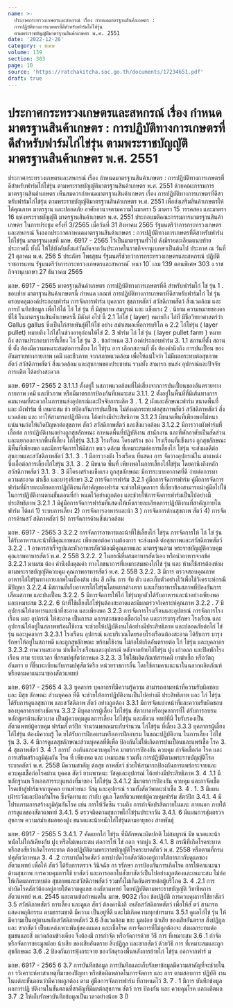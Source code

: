 ```yaml
---
name: >-
  ประกาศกระทรวงเกษตรและสหกรณ์ เรื่อง กำหนดมาตรฐานสินค้าเกษตร :
  การปฏิบัติทางการเกษตรที่ดีสำหรับฟาร์มไก่ไข่รุ่น
  ตามพระราชบัญญัติมาตรฐานสินค้าเกษตร พ.ศ. 2551
date: '2022-12-26'
category: ง พิเศษ
volume: 139
section: 303
page: 10
source: 'https://ratchakitcha.soc.go.th/documents/17234651.pdf'
draft: true
---
```


# ประกาศกระทรวงเกษตรและสหกรณ์ เรื่อง กำหนดมาตรฐานสินค้าเกษตร : การปฏิบัติทางการเกษตรที่ดีสำหรับฟาร์มไก่ไข่รุ่น ตามพระราชบัญญัติมาตรฐานสินค้าเกษตร พ.ศ. 2551

ประกาศกระทรวงเกษตรและสหกรณ์ เรื่อง กำหนดมาตรฐานสินค้าเกษตร : การปฏิบัติทางการเกษตรที่ดีสำหรับฟาร์มไก่ไข่รุ่น ตามพระราชบัญญัติมาตรฐานสินค้าเกษตร พ.ศ. 2551 ด้วยคณะกรรมการมาตรฐานสินค้าเกษตร เห็นสมควรกำหนดมาตรฐานสินค้าเกษตร เรื่อง การปฏิบัติทางการเกษตรที่ดีสาหรับฟาร์มไก่ไข่รุ่น ตามพระราชบัญญัติมาตรฐานสินค้าเกษตร พ.ศ. 2551 เพื่อส่งเสริมสินค้าเกษตรให้ได้คุณภาพ มาตรฐาน และปลอดภัย อาศัยอานาจตามความในมาตรา 5 มาตรา 15 วรรคสอง และมาตรา 16 แห่งพระราชบัญญัติ มาตรฐานสินค้าเกษตร พ.ศ. 2551 ประกอบมติคณะกรรมการมาตรฐานสินค้าเกษตร ในการประชุม ครั้งที่ 3/2565 เมื่อวันที่ 31 สิงหาคม 2565 รัฐมนตรีว่าการกระทรวงเกษตรและสหกรณ์ จึงออกประกาศกาหนดมาตรฐานสินค้าเกษตร : การปฏิบัติทางการเกษตรที่ดีสาหรับฟาร์มไก่ไข่รุ่น มาตรฐานเลขที่ มกษ. 6917 - 2565 ไว้เป็นมาตรฐานทั่วไป ดังมีรายละเอียดแนบท้ายประกาศนี้ ทั้งนี้ ให้ใช้บังคับตั้งแต่วันถัดจากวันประกาศในราชกิจจานุเบกษาเป็นต้นไป ประกาศ ณ วันที่ 21 ตุลาคม พ.ศ. 256 5 ประภัตร โพธสุธน รัฐมนตรีช่วยว่าการกระทรวงเกษตรและสหกรณ์ ปฏิบัติราชการแทน รัฐมนตรีว่าการกระทรวงเกษตรและสหกรณ์ ้ หนา 10 ่ เลม 139 ตอนพิเศษ 303 ง ราชกิจจานุเบกษา 27 ธันวาคม 2565

มกษ. 6917 - 2565 มาตรฐานสินค้าเกษตร การปฏิบัติทางการเกษตรที่ดี สำหรับฟาร์มไก่ ไข่ รุ่น 1 . ขอบข่ำย มาตรฐานสินค้าเกษตรนี้ กำหนด เกณฑ์ การปฏิบัติทางการเกษตรที่ดีสาหรับฟาร์มไก่ ไข่ รุ่น ครอบคลุมองค์ประกอบฟาร์ม การจัดการฟาร์ม บุคลากร สุขภาพสัตว์ สวัสดิภาพสัตว์ สิ่งแวดล้อม และ การบั นทึกข้อมูล เพื่อให้ได้ ไก่ ไข่ รุ่น ที่ มีสุขภาพ สมบูรณ์ และ แข็งแรง 2 . นิยาม ความหมายของคาที่ใช้ ในมาตรฐานสินค้ำเกษตรนี้ มีดังต่ อไป นี้ 2.1 ไก่ไข่ ( layer) หมายถึง ไก่ที่ มีชื่อวิทยาศาสตร์ว่า Gallus gallus ซึ่งเป็นไก่สายพันธุ์ที่ให้ไข่ อย่าง สม่าเสมอเพื่อการบริโภ ค 2.2 ไก่ไข่รุ่น ( layer pullet) หมายถึง ไก่ไข่ในช่วงอายุก่อนให้ไข่ 2. 3 ฟาร์ม ไก่ ไข่ รุ่น ( layer pullet farm ) หมายถึง สถานประกอบการที่เลี้ยง ไก่ ไข่ รุ่น 3 . ข้อกำหนด 3.1 องค์ประกอบฟาร์ม 3. 1.1 สถานที่ตั้ง สถานที่ ตั้ง ต้องมีความเหมาะสมต่อการเลี้ยง ไก่ ไข่รุ่น การ เลือกสถานที่ ตั้ง ต้องคำนึงถึง การปนเปื้อน ของอันตรายทางกายภาพ เคมี และชีวภาพ จากสภาพแวดล้อม เพื่อให้แน่ใจว่า ไม่มีผลกระทบต่อสุขภาพสัตว์ สวัสดิภาพสัตว์ สิ่งแวดล้อม และสุขภาพของประชาชน รวมทั้ง สามารถ ขนส่ง อุปกรณ์และปัจจัยการผลิต ได้อย่างสะดวก

มกษ. 6917 - 2565 2 3.1.1.1 ตั้งอยู่ใ นสภาพแวดล้อมที่ไม่เสี่ยงจากการปนเปื้อนของอันตรายทางกายภาพ เคมี และชีวภาพ หรือมีมาตรการป้องกันที่เหมาะสม 3.1.1. 2 ตั้งอยู่ในพื้นที่ที่มีเส้นทางการคมนาคมที่สะดวกในการขนส่งอุปกรณ์และปัจจัยการผลิต 3 . 1. 2 ผังและลักษณะฟาร์ม ขนาดพื้นที่ และ ผังฟาร์ม ที่ เหมาะสม ช่ว ยป้องกันการปนเปื้อน ไม่ส่งผลกระทบต่อสุขภาพสัตว์ สวัสดิภาพสัตว์ สิ่งแวดล้อม และ ทาให้สามารถปฏิบัติงาน ได้อย่างมีประสิทธิภาพ 3.1.2.1 มีขนาดพื้นที่เพียงพอไม่หนาแน่นจนก่อให้เกิดปัญหาต่อสุขภาพ สัตว์ สวัสดิภาพสัตว์ และสิ่งแวดล้อม 3.1.2.2 มีการวางผังฟาร์มที่เอื้อต่อ การปฏิบัติงานอย่างถูกสุขลักษณะ กาหนดพื้นที่ปฏิบัติงาน สานักงาน และที่พักอาศัยเป็นสัดส่วน และแยกออกจากพื้นที่เลี้ยง ไก่ไข่รุ่น 3.1.3 โรงเรือน โครงสร้าง ของ โรงเรือนที่แข็งแรง ถูกสุขลักษณะ มีพื้นที่เพียงพอ และมีการจัดการให้มีสภา พแว ดล้อม ที่เหมาะสมต่อการเลี้ยงไก่ ไข่รุ่น จะส่งผลดีต่อสุขภาพและสวัสดิภาพสัตว์ 3.1. 3 . 1 มีการวางผัง โรงเรือน ที่แสดง การ จัดวางอุปกรณ์ใน ตาแหน่งซึ่งเอื้อต่อการเลี้ยงไก่ไข่รุ่น 3.1. 3 . 2 มีขนาด พื้นที่ เพียงพอในการเลี้ยงไก่ไข่รุ่น โดยคานึงถึงหลักสวัสดิภาพสัตว์ 3.1. 3 . 3 มีโครงสร้างแข็งแรง ถูกสุขลักษณะ มีการระบายอากาศที่ดี ง่ายต่อการทาความสะอาด ฆ่าเชื้อ และบารุงรักษา 3.2 การจัดการฟาร์ม 3.2.1 คู่มือการจัดการฟาร์ม คู่มือการจัดการฟาร์มที่มีรายละเอียดการปฏิบัติงานที่สาคัญของฟาร์ม จะช่วยให้บุคลากร ที่เกี่ยวข้องสามารถนำคู่มือไปใช้ในการปฏิบัติงานตามขั้นตอนที่กำ หนดไว้อย่างถูกต้อง และช่วยให้การจัดการฟาร์มเป็นไปอย่างมีประสิทธิภาพ 3.2.1 .1 มีคู่มือการจัดการฟาร์มที่แสดงให้เห็นรายละเอียดการปฏิบัติงานที่สาคัญภายในฟาร์ม ได้แก่ 1) ระบบการเลี้ยง 2) การจัดการอาหารและน้า 3 ) การจัดการด้านสุขภาพ สัตว์ 4) การจัดการด้านสวั สดิภาพสัตว์ 5) การจัดการด้านสิ่งแวดล้อม

มกษ. 6917 - 2565 3 3.2.2 การจัดการอาหารและน้าที่ใช้เลี้ยงไก่ ไข่รุ่น การจัดการให้ ไก่ ไข่ รุ่น ได้รับอาหารและน้าที่มีคุณภาพและ เพียงพอต่อความต้องการ จะส่งผลดี ต่อสุขภาพและสวัสดิภาพสัตว์ 3.2.2 . 1 อาหารสาเร็จรูปและหัวอาหารสัตว์ต้องมีคุณภาพและ มาตรฐานตาม พระราชบัญญัติควบคุม คุณภาพอาหารสัตว์ พ.ศ. 2 558 3.2.2. 2 ในกรณีที่ผสมอาหารสัตว์เอง หรือนำอาหารจากข้อ 3.2.2.1 มาผสม ต้อง คำนึงถึงคุณค่า ทางโภชนาการที่เหมาะสมของไก่ไข่ รุ่น และ ห้ามใช้สารต้องห้าม ตามพระราชบัญญัติควบคุม คุณภาพอาหารสัตว์ พ.ศ. 2 558 3.2.2. 3 มีการ ตรวจสอบคุณภาพอาหารไก่ไข่รุ่นทางกายภาพในเบื้องต้น เช่น สี กลิ่น การ จับ ตัว และเก็บตัวอย่างไว้เพื่อใช้วิเคราะห์กรณีมีปัญหา 3.2.2.4 มีสถานที่เก็บอาหารไก่ไข่รุ่นโดยแยกต่างหาก และเก็บอาหารในสภาพที่ป้องกันการเสื่อมสภาพ และปนเปื้อน 3.2.2. 5 มีการจัดการให้ไก่ ไข่รุ่นทุกตัวได้รับอาหารและน้าอย่างเพียงพอและเหมาะสม 3.2.2. 6 น้าที่ใช้เลี้ยงไก่ไข่รุ่นต้องสะอาดและมีผลตรวจวิเคราะห์คุณภาพ 3.2.2 . 7 มีอุปกรณ์ให้อาหารและน้าที่สะอาด และเพียงพอ 3.2.3 การจัดการโรงเรือนและอุปกรณ์ การจัดการโรงเรือน และ อุปกรณ์ ให้สะอาด เป็นการล ดการสะสมของเชื้อก่อโรค และการบารุงรักษา โรงเรือน และ อุปกรณ์ให้อยู่ในสภาพพร้อมใช้งาน จะช่วยให้ปฏิบัติงานได้อย่ำงมีประสิทธิภาพ และปลอดภัยต่อไก่ ไข่รุ่น และบุคลากร 3.2.3.1 โรงเรือน อุปกรณ์ และบริเวณโดยรอบโรงเรือนต้องสะอาด ได้รับการ บารุงรักษาให้อยู่ในสภาพดี และถูกสุขลักษณะ พร้อมใช้งาน ไม่ก่อให้เกิดอันตรายต่อ ไก่ ไข่รุ่น และบุคลากร 3.2.3.2 ทาความสะอาด ฆ่าเชื้อโรงเรือนและอุปกรณ์ หลังจากย้ายไก่ไข่รุ่น ฝูง เก่าออก และปิดพักโรงเรือน ตาม ระยะเวลา ที่กรมปศุสัตว์กาหนด 3.2.3. 3 ให้ใช้ผลิตภัณฑ์สารเคมี ยาฆ่าเชื้อ หรือวัตถุอันตรา ย ที่ขึ้นทะเบียนกับกรมปศุสัตว์หรือ หน่วยราชการอื่น โดยใช้ตามคาแนะนาในฉลากผลิตภัณฑ์หรือตามคาแนะนาของสัตวแพทย์

มกษ. 6917 - 2565 4 3.3 บุคลากร บุคลากรที่มีความรู้ความ สามารถตามหน้าที่ความรับผิดชอบ และ มีสุข ลักษณะ ส่วนบุคคล ที่ดี จะช่วยให้การปฏิบัติงานเป็นไปอย่างมี ประสิทธิภาพ และ ไก่ ไข่รุ่น ได้รับการดูแลสุขภาพ และสวัสดิภาพ สัตว์ อย่างถูกต้อง 3.3.1 มีการจัดแบ่งหน้าที่และความรับผิดชอบของบุคลากรอย่างชัดเจน 3.3.2 มีบุคลากรผู้เลี้ยง ไก่ไข่รุ่น สัตวบาลหรือบุคลากรที่ไ ด้รับการอบรมหลักสูตรด้านสัตวบาล เป็นผู้ควบคุมดูแลการเลี้ยง ไก่ไข่รุ่น และสัตวแ พทย์ที่มี ใบรับรองเป็นสัตวแพทย์ผู้ควบคุม ฟาร์มสั ตว์ปีก จำนวนพอเหมาะกับจำนวน ไก่ไข่รุ่น ที่เลี้ยง 3.3.3 บุคลากรผู้เลี้ยงไก่ไข่รุ่น ต้องมีความรู้ โด ยได้รับการฝึกอบรมหรือการฝึกอบรม ในขณะปฏิบัติงาน ในการเลี้ยง ไก่ไข่รุ่น 3. 3. 4 มีการดูแลสุขลักษณะส่วนบุคคลที่ดีเพื่อ ป้องกันไม่ให้เกิดการปนเปื้อนและแพร่เชื้อ โรค 3. 4 สุขภาพสัตว์ 3. 4 .1 การป ้ องกันและควบคุมโรค มาตรการป้องกัน ควบคุม กำจัดเชื้อก่อ โรค และ การเสริมสร้างภูมิคุ้มกัน โรค ที่ เพียงพอ และ เหมาะสม รวมทั้ง การปฏิบัติตามพระราชบัญญัติโรคระบาดสัตว์ พ.ศ. 2558 มีความสาคัญ ต่อสุข ภาพสัตว์ ช่วยให้สามารถป้องกันการแพร่กระจายและควบคุมเชื้อก่อโรคผ่าน บุคคล สัตว์ ยานพาหนะ วัสดุและอุปกรณ์ ได้อย่างมีประสิทธิภาพ 3. 4 .1.1 มีหลักฐานห รือเอกสารระบุแหล่งที่มาของ ไก่ไข่รุ่น 3.4.1.2 มีมาตรการป้องกัน ควบคุม และกาจัดเชื้อโรคเข้าสู่ฟาร์มจากบุคคล ยานพำหนะ วัสดุ และอุปกรณ์ รวมทั้งสัตว์พาหะนำเชื้อ 3. 4 . 1. 3 มีแผนเฝ้าระวังและป้องกันโรค ซึ่งจัดทาและ กำกับ ดูแล โดยสัตวแพทย์ผู้ควบคุมฟาร์ม สัตว์ปีก 3.4.1. 4 มีโปรแกรมการสร้างภูมิคุ้มกันโรค เช่น การให้วัคซีน รวมถึง การกำจัดปรสิตภายในและ ภายนอก ภายใต้การดูแลของสัตวแพทย์ 3.4.1. 5 ตรวจติดตามสุขภาพไก่ไข่รุ่นประจาวัน 3.4.1. 6 มีแผนการสุ่มตรวจสุขภาพ ความสม่าเสมอของฝูง ขนาดและน้าหนักไก่ไข่รุ่นตามอายุของ สายพันธุ์

มกษ. 6917 - 2565 5 3.4.1. 7 คัดแยกไก่ ไข่รุ่น ที่มีลักษณะผิดปกติ ไม่สมบูรณ์ มีข นาดและน้าหนักไม่ใกล้เคียงกับ ฝูง หรือไม่เหมาะสม ต่อการให้ ไข่ ออก จากฝูง 3. 4.1. 8 กรณีที่เกิดโรคระบาดหรือสงสัยว่าเกิดโรคระบาด ต้องปฏิบัติตามพระราชบัญญัติโรคระบาดสัตว์ พ.ศ. 2558 หรือตามที่กรมปศุสัตว์กาหนด 3. 4 .2 การบาบัดโรคสัตว์ การบำบัดโรคสัตว์ต้องอยู่ภายใต้การกากับดูแลของสัตวแพทย์ เพื่อให้ สัตว์ ได้รับการตรวจ วินิจฉัย กา รรักษา การป้องกันการเกิดโรค การให้คาแนะนาด้านสุขภาพ การควบคุมการใช้ ยาสัตว์ และการออกใบสั่งยาสัตว์เป็นไปอย่างถูกต้องและเหมาะสม ไม่ก่อให้เกิดผลกระทบต่อ สุขภาพและสวัสดิภาพสัตว์ รวมทั้งไม่เกิดอันตรายต่อผู้บริโภค 3. 4 .2.1 การบำบัดโรคสัตว์ต้องอยู่ภายใต้ความดูแลข องสัตวแพทย์ โดยปฏิบัติตามพระราชบัญญัติ วิชาชีพการสัตวแพทย์ พ.ศ. 2545 และตามข้อกำหนดใน มกษ. 9032 เรื่อง ข้อปฏิบัติ การควบคุมการใช้ยาสัตว์ 3.5 สวัสดิภาพสัตว์ การเลี้ยง และดูแล สัตว์ ต้องคานึงถึ งหลักสวัสดิภาพสัตว์ เพื่อให้สั ตว์ สามารถแสดงพฤติกรรม ตามธรรมชาติ มีความ เป็นอยู่ที่ดี และไม่เกิดความทุกข์ทรมาน 3.5.1 ดูแลไก่ไข่ รุ่น ให้มีความเป็นอยู่ตามหลักสวัสดิภาพสัตว์ 3.6 สิ่งแวดล้อม ขยะ มูลฝอย น้าเสีย ของเสียอันตราย สิ่งปฏิกูล และ ซากสัตว์ เป็นแหล่งเพาะพันธุ์ของแมลง และเชื้อโรค การจัดการที่ไม่ถูกต้องจะ ส่งผลกระทบต่อชุมชนและสิ่ งแวดล้อมข้างเคียง จึงต้องมี การกำจัด หรือจัดการด้วย วิธี การ ที่เหมาะสม 3.6 .1 กำจัดหรือจัดการขยะมูลฝอย น้าเสีย ของเสียอันตราย สิ่งปฏิกูล และซากสัตว์ ด้วยวิธี การ ที่เหมาะสมและถูกสุขลักษณะ 3.6 .2 ป้องกันการฟุ้งกระจาย ของวัสดุรองพื้นหลังการย้ายไก่ ไข่รุ่น ออกจากฟาร์ ม

มกษ. 6917 - 2565 6 3.7 การบันทึกข้อมูล การบันทึกและเก็บรักษาข้อมูลมีความสาคัญที่จะช่วยในกา รวิเคราะห์หาสาเหตุที่มาของปัญหา หรือข้อผิดพลาดในการจัดการ และ การ ตามสอบการ ปฏิบัติ งานในแต่ละขั้นตอนว่ามีความถูกต้อง ตาม คู่มือการจัดการฟาร์ม ที่กาหนดไว้ 3. 7 . 1 มีการ บันทึกข้อมูลผลการปฏิ บัติงานในขั้นตอนที่สาคัญที่มีผลต่อสุขภาพ สัตว์ การ ป้องกัน และ ควบคุมโรค และผลิตผล 3.7 .2 ให้เก็บรักษาบันทึกข้อมูลเป็นเวลาอย่างน้อย 3 ปี
